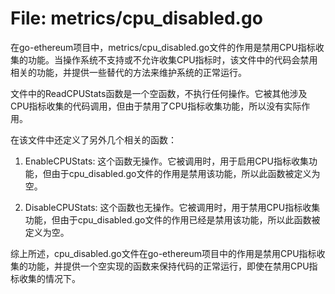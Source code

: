 # File: metrics/cpu_disabled.go

在go-ethereum项目中，metrics/cpu_disabled.go文件的作用是禁用CPU指标收集的功能。当操作系统不支持或不允许收集CPU指标时，该文件中的代码会禁用相关的功能，并提供一些替代的方法来维护系统的正常运行。

文件中的ReadCPUStats函数是一个空函数，不执行任何操作。它被其他涉及CPU指标收集的代码调用，但由于禁用了CPU指标收集功能，所以没有实际作用。

在该文件中还定义了另外几个相关的函数：

1. EnableCPUStats: 这个函数无操作。它被调用时，用于启用CPU指标收集功能，但由于cpu_disabled.go文件的作用是禁用该功能，所以此函数被定义为空。

2. DisableCPUStats: 这个函数也无操作。它被调用时，用于禁用CPU指标收集功能，但由于cpu_disabled.go文件的作用已经是禁用该功能，所以此函数被定义为空。

综上所述，cpu_disabled.go文件在go-ethereum项目中的作用是禁用CPU指标收集的功能，并提供一个空实现的函数来保持代码的正常运行，即使在禁用CPU指标收集的情况下。

